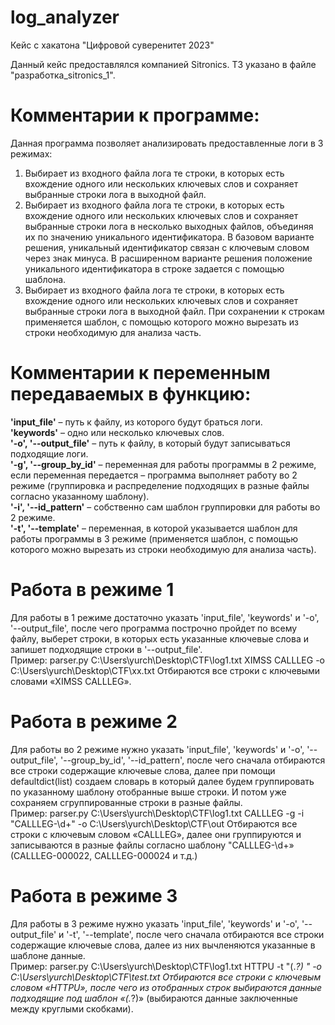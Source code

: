 # log_analyzer
Кейс с хакатона "Цифровой суверенитет 2023" 

Данный кейс предоставлялся компанией Sitronics. ТЗ указано в файле "разработка_sitronics_1".

# Комментарии к программе:

Данная программа позволяет анализировать предоставленные логи в 3 режимах:
1. Выбирает из входного файла лога те строки, в которых есть вхождение одного или нескольких ключевых слов и сохраняет выбранные строки лога в выходной файл.
2. Выбирает из входного файла лога те строки, в которых есть вхождение одного или нескольких ключевых слов и сохраняет выбранные строки лога в несколько выходных файлов, объединяя их по значению уникального идентификатора. В базовом варианте решения, уникальный идентификатор связан с ключевым словом через знак минуса. В расширенном варианте решения положение уникального идентификатора в строке задается с помощью шаблона.
3. Выбирает из входного файла лога те строки, в которых есть вхождение одного или нескольких ключевых слов и сохраняет выбранные строки лога в выходной файл. При сохранении к строкам применяется шаблон, с помощью которого можно вырезать из строки необходимую для анализа часть.
# Комментарии к переменным передаваемых в функцию:
**'input_file'** – путь к файлу, из которого будут браться логи.  
**'keywords'** – одно или несколько ключевых слов.  
**'-o', '--output_file'** – путь к файлу, в который будут записываться подходящие логи.  
**'-g', '--group_by_id'** – переменная для работы программы в 2 режиме, если переменная передается – программа выполняет работу во 2 режиме (группировка и распределение подходящих в разные файлы согласно указанному шаблону).  
**'-i', '--id_pattern'** – собственно сам шаблон группировки для работы во 2 режиме.  
**'-t', '--template'** – переменная, в которой указывается шаблон для работы программы в 3 режиме (применяется шаблон, с помощью которого можно вырезать из строки необходимую для анализа часть).
# Работа в режиме 1
Для работы в 1 режиме достаточно указать 'input_file', 'keywords' и '-o', '--output_file', после чего программа построчно пройдет по всему файлу, выберет строки, в которых есть указанные ключевые слова и запишет подходящие строки в '--output_file'.  
Пример:
parser.py C:\Users\yurch\Desktop\CTF\log1.txt XIMSS CALLLEG -o C:\Users\yurch\Desktop\CTF\xx.txt
Отбираются все строки с ключевыми словами «XIMSS CALLLEG».
# Работа в режиме 2
Для работы во 2 режиме нужно указать 'input_file', 'keywords' и '-o', '--output_file', '--group_by_id', '--id_pattern', после чего сначала отбираются все строки содержащие ключевые слова, далее при помощи defaultdict(list) создаем словарь в который далее будем группировать по указанному шаблону отобранные выше строки. И потом уже сохраняем сгруппированные строки в разные файлы.  
Пример:
parser.py C:\Users\yurch\Desktop\CTF\log1.txt CALLLEG -g -i "CALLLEG-\d+" -o C:\Users\yurch\Desktop\CTF\out
Отбираются все строки с ключевым словом «CALLLEG», далее они группируются и записываются в разные файлы согласно шаблону "CALLLEG-\d+» (CALLLEG-000022, CALLLEG-000024 и т.д.)
# Работа в режиме 3
Для работы в 3 режиме нужно указать 'input_file', 'keywords' и '-o', '--output_file' и '-t', '--template', после чего сначала отбираются все строки содержащие ключевые слова, далее из них вычленяются указанные в шаблоне данные.  
Пример:
parser.py C:\Users\yurch\Desktop\CTF\log1.txt HTTPU -t "\(.*?\) " -o C:\Users\yurch\Desktop\CTF\test.txt
Отбираются все строки с ключевым словом «HTTPU», после чего из отобранных строк выбираются данные подходящие под шаблон «\(.*?\)» (выбираются данные заключенные между круглыми скобками).
